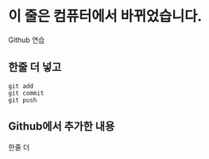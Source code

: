 # 이 줄은 컴퓨터에서 바뀌었습니다.

Github 연습

## 한줄 더 넣고

```
git add
git commit
git push
```

## Github에서 추가한 내용

한줄 더
